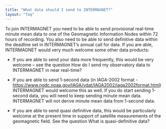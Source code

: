 ```yaml
---
title: "What data should I send to INTERMAGNET?"
layout: "faq"
---
```



To join INTERMAGNET you need to be able to send provisional real-time minute
mean data to one of the Geomagnetic Information Nodes within 72 hours of
recording. You also need to be able to send definitive data within the deadline
set in INTERMAGNET’s annual call for data. If you are able, INTERMAGNET would
very much welcome some other data products:

- If you are able to send your data more frequently, this would be very welcome – see the question How do I send my observatory data to INTERMAGNET in near
real-time?

- If you are able to send 1-second data (in IAGA-2002 format -
https://www.ngdc.noaa.gov/IAGA/vdat/IAGA2002/iaga2002format.html) INTERMAGNET
would welcome this as well. If you do start sending 1-second data, you will need
to keep sending minute mean data. INTERMAGNET will not derive minute mean data
from 1-second data.

- If you are able to send quasi definitive data, this would
be particularly welcome at the present time in support of satellite measurements
of the geomagnetic field. See the question What is quasi-definitive data?

